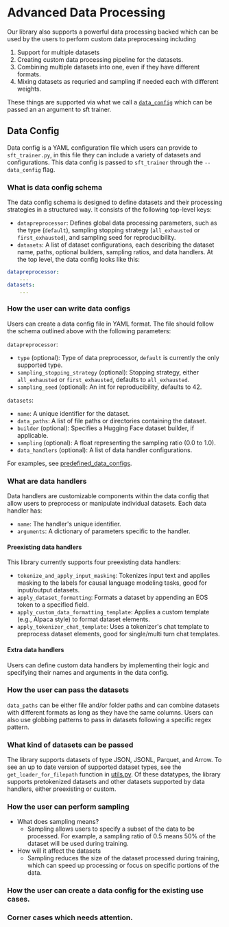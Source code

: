 # Advanced Data Processing
Our library also supports a powerful data processing backed which can be used by the users to perform custom data preprocessing including
1. Support for multiple datasets
1. Creating custom data processing pipeline for the datasets.
1. Combining multiple datasets into one, even if they have different formats.
1. Mixing datasets as requried and sampling if needed each with different weights.

These things are supported via what we call a [`data_config`](#data-config) which can be passed an an argument to sft trainer.

## Data Config

Data config is a YAML configuration file which users can provide to `sft_trainer.py`, in this file they can include a variety of datasets and configurations. This data config is passed to `sft_trainer` through the `--data_config` flag.

### What is data config schema 
The data config schema is designed to define datasets and their processing strategies in a structured way. It consists of the following top-level keys:
 - `datapreprocessor`: Defines global data processing parameters, such as the type (`default`), sampling stopping strategy (`all_exhausted` or `first_exhausted`), and sampling seed for reproducibility.
 - `datasets`: A list of dataset configurations, each describing the dataset name, paths, optional builders, sampling ratios, and data handlers.
At the top level, the data config looks like this:
```yaml
datapreprocessor:
    ...
datasets:
    ...
```

### How the user can write data configs
Users can create a data config file in YAML format. The file should follow the schema outlined above with the following parameters:

`datapreprocessor`:
 - `type` (optional): Type of data preprocessor, `default` is currently the only supported type.
 - `sampling_stopping_strategy` (optional): Stopping strategy, either `all_exhausted` or `first_exhausted`, defaults to `all_exhausted`.
 - `sampling_seed` (optional): An int for reproducibility, defaults to 42.

`datasets`:
 - `name`: A unique identifier for the dataset.
 - `data_paths`: A list of file paths or directories containing the dataset.
 - `builder` (optional): Specifies a Hugging Face dataset builder, if applicable.
 - `sampling` (optional): A float representing the sampling ratio (0.0 to 1.0).
 - `data_handlers` (optional): A list of data handler configurations.

For examples, see [predefined_data_configs](../tests/artifacts/predefined_data_configs/).

### What are data handlers
Data handlers are customizable components within the data config that allow users to preprocess or manipulate individual datasets. Each data handler has:
- `name`: The handler's unique identifier.
- `arguments`: A dictionary of parameters specific to the handler.

#### Preexisting data handlers
This library currently supports four preexisting data handlers:
 - `tokenize_and_apply_input_masking`: Tokenizes input text and applies masking to the labels for causal language modeling tasks, good for input/output datasets.
 - `apply_dataset_formatting`: Formats a dataset by appending an EOS token to a specified field.
 - `apply_custom_data_formatting_template`: Applies a custom template (e.g., Alpaca style) to format dataset elements.
 - `apply_tokenizer_chat_template`: Uses a tokenizer's chat template to preprocess dataset elements, good for single/multi turn chat templates.

#### Extra data handlers
Users can define custom data handlers by implementing their logic and specifying their names and arguments in the data config.

### How the user can pass the datasets 
`data_paths` can be either file and/or folder paths and can combine datasets with different formats as long as they have the same columns. Users can also use globbing patterns to pass in datasets following a specific regex pattern.

### What kind of datasets can be passed
The library supports datasets of type JSON, JSONL, Parquet, and Arrow. To see an up to date version of supported dataset types, see the `get_loader_for_filepath` function in [utils.py](../tuning/utils/utils.py).
Of these datatypes, the library supports pretokenized datasets and other datasets supported by data handlers, either preexisting or custom.

### How the user can perform sampling
 - What does sampling means?
    - Sampling allows users to specify a subset of the data to be processed. For example, a sampling ratio of 0.5 means 50% of the dataset will be used during training.
 - How will it affect the datasets
    - Sampling reduces the size of the dataset processed during training, which can speed up processing or focus on specific portions of the data.

### How the user can create a data config for the existing use cases.

### Corner cases which needs attention.